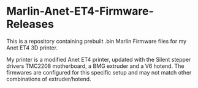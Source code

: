 # Marlin-Anet-ET4-Firmware-Releases

This is a repository containing prebuilt .bin Marlin Firmware files for my Anet ET4 3D printer.

My printer is a modified Anet ET4 printer, updated with the Silent stepper drivers TMC2208 motherboard, a BMG extruder and a V6 hotend.
The firmwares are configured for this specific setup and may not match other combinations of extruder/hotend.
